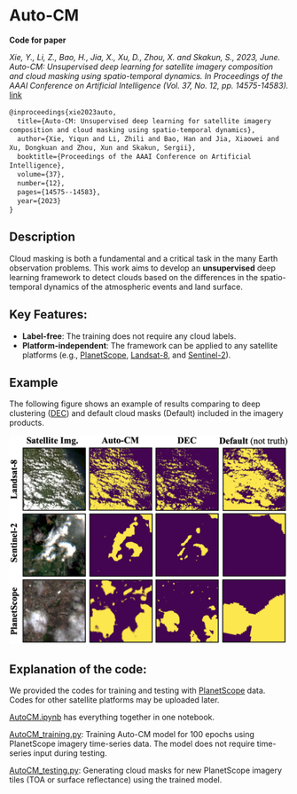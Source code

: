 # Auto-CM

**Code for paper**

*Xie, Y., Li, Z., Bao, H., Jia, X., Xu, D., Zhou, X. and Skakun, S., 2023, June. Auto-CM: Unsupervised deep learning for satellite imagery composition and cloud masking using spatio-temporal dynamics. In Proceedings of the AAAI Conference on Artificial Intelligence (Vol. 37, No. 12, pp. 14575-14583).* [link](https://ojs.aaai.org/index.php/AAAI/article/view/26704)

```
@inproceedings{xie2023auto,
  title={Auto-CM: Unsupervised deep learning for satellite imagery composition and cloud masking using spatio-temporal dynamics},
  author={Xie, Yiqun and Li, Zhili and Bao, Han and Jia, Xiaowei and Xu, Dongkuan and Zhou, Xun and Skakun, Sergii},
  booktitle={Proceedings of the AAAI Conference on Artificial Intelligence},
  volume={37},
  number={12},
  pages={14575--14583},
  year={2023}
}
```

## Description

Cloud masking is both a fundamental and a critical task in the many Earth observation problems. This work aims to develop an **unsupervised** deep learning framework to detect clouds based on the differences in the spatio-temporal dynamics of the atmospheric events and land surface. 

## Key Features:

- **Label-free**: The training does not require any cloud labels.
- **Platform-independent**: The framework can be applied to any satellite platforms (e.g., [PlanetScope](https://www.planet.com/products/), [Landsat-8](https://www.usgs.gov/landsat-missions/landsat-8), and [Sentinel-2](https://www.esa.int/Applications/Observing_the_Earth/Copernicus/Sentinel-2)).

## Example

The following figure shows an example of results comparing to deep clustering ([DEC](https://dl.acm.org/doi/10.5555/3045390.3045442)) and default cloud masks (Default) included in the imagery products.
<!--![Example](https://github.com/ai-spatial/Auto-CM/blob/main/visualization/Example_results.png)-->
<img src="https://github.com/ai-spatial/Auto-CM/blob/main/visualization/Example_results.png" width="600">

## Explanation of the code:

We provided the codes for training and testing with [PlanetScope](https://www.planet.com/products/) data. Codes for other satellite platforms may be uploaded later.

[AutoCM.ipynb](https://github.com/ai-spatial/Auto-CM/blob/main/AutoCM.ipynb) has everything together in one notebook.

[AutoCM_training.py](https://github.com/ai-spatial/Auto-CM/blob/main/AutoCM_training.py): Training Auto-CM model for 100 epochs using PlanetScope imagery time-series data. The model does not require time-series input during testing.

[AutoCM_testing.py](https://github.com/ai-spatial/Auto-CM/blob/main/AutoCM_testing.py): Generating cloud masks for new PlanetScope imagery tiles (TOA or surface reflectance) using the trained model. 
